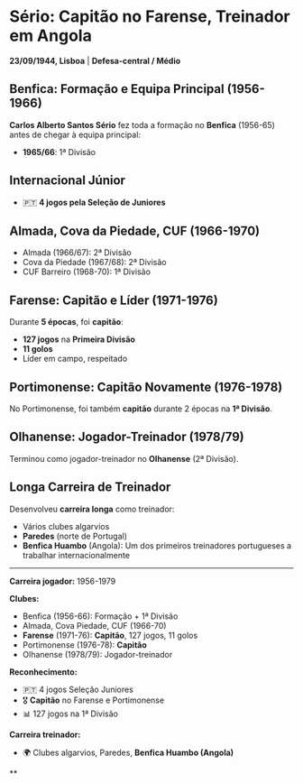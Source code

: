 # Sério: Capitão no Farense, Treinador em Angola

**23/09/1944, Lisboa** | **Defesa-central / Médio**

## Benfica: Formação e Equipa Principal (1956-1966)

**Carlos Alberto Santos Sério** fez toda a formação no **Benfica** (1956-65) antes de chegar à equipa principal:
- **1965/66**: 1ª Divisão

## Internacional Júnior

- 🇵🇹 **4 jogos pela Seleção de Juniores**

## Almada, Cova da Piedade, CUF (1966-1970)

- Almada (1966/67): 2ª Divisão
- Cova da Piedade (1967/68): 2ª Divisão
- CUF Barreiro (1968-70): 1ª Divisão

## Farense: Capitão e Líder (1971-1976)

Durante **5 épocas**, foi **capitão**:
- **127 jogos** na **Primeira Divisão**
- **11 golos**
- Líder em campo, respeitado

## Portimonense: Capitão Novamente (1976-1978)

No Portimonense, foi também **capitão** durante 2 épocas na **1ª Divisão**.

## Olhanense: Jogador-Treinador (1978/79)

Terminou como jogador-treinador no **Olhanense** (2ª Divisão).

## Longa Carreira de Treinador

Desenvolveu **carreira longa** como treinador:
- Vários clubes algarvios
- **Paredes** (norte de Portugal)
- **Benfica Huambo** (Angola): Um dos primeiros treinadores portugueses a trabalhar internacionalmente

---

**Carreira jogador:** 1956-1979

**Clubes:**
- Benfica (1956-66): Formação + 1ª Divisão
- Almada, Cova Piedade, CUF (1966-70)
- **Farense** (1971-76): **Capitão**, 127 jogos, 11 golos
- Portimonense (1976-78): **Capitão**
- Olhanense (1978/79): Jogador-treinador

**Reconhecimento:**
- 🇵🇹 4 jogos Seleção Juniores
- 🎖️ **Capitão** no Farense e Portimonense
- 📊 127 jogos na 1ª Divisão

**Carreira treinador:**
- 🌍 Clubes algarvios, Paredes, **Benfica Huambo (Angola)**

**
